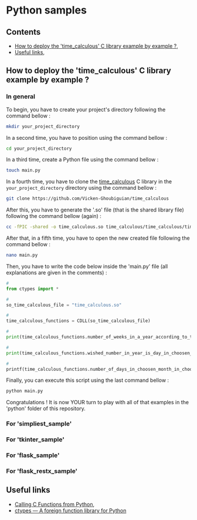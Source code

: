 # Python samples

## Contents

* [How to deploy the 'time_calculous' C library example by example ?](#how_to_deploy_example_by_example),
* [Useful links](#useful_links),

<a name="how_to_deploy_example_by_example"></a>
## How to deploy the 'time_calculous' C library example by example ?

<a name="in_general"></a>
### In general

To begin, you have to create your project's directory following the command bellow :

```bash
mkdir your_project_directory
```

In a second time, you have to position using the command bellow :

```bash
cd your_project_directory
```

In a third time, create a Python file using the command bellow :

```bash
touch main.py
```

In a fourth time, you have to clone the [time_calculous](https://github.com/Vicken-Ghoubiguian/time_calculous) C library in the `your_project_directory` directory using the command bellow :

```bash
git clone https://github.com/Vicken-Ghoubiguian/time_calculous
```

After this, you have to generate the '.so' file (that is the shared library file) following the command bellow (again) :

```bash
cc -fPIC -shared -o time_calculous.so time_calculous/time_calculous/time_calculous.c
```

After that, in a fifth time, you have to open the new created file following the command bellow :

```bash
nano main.py
```

Then, you have to write the code below inside the 'main.py' file (all explanations are given in the comments) :

```python
#
from ctypes import *

#
so_time_calculous_file = "time_calculous.so"

#
time_calculous_functions = CDLL(so_time_calculous_file)

#
print(time_calculous_functions.number_of_weeks_in_a_year_according_to_the_iso_norm(2025))

#
print(time_calculous_functions.wished_number_in_year_is_day_in_choosen_year(1, 1, 2025))

#
printf(time_calculous_functions.number_of_days_in_choosen_month_in_choosen_year(1, 2025))
```

Finally, you can execute this script using the last command bellow :

```bash
python main.py
```

Congratulations ! It is now YOUR turn to play with all of that examples in the 'python' folder of this repository.

<a name="for_simpliest"></a>
### For 'simpliest_sample'

<a name="for_tkinter"></a>
### For 'tkinter_sample'

<a name="for_flask"></a>
### For 'flask_sample'

<a name="for_flask_restx"></a>
### For 'flask_restx_sample'

<a name="useful_links"></a>
## Useful links

* [Calling C Functions from Python](https://www.digitalocean.com/community/tutorials/calling-c-functions-from-python),
* [ctypes — A foreign function library for Python](https://docs.python.org/3/library/ctypes.html)
